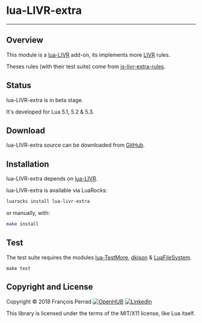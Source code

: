 
# lua-LIVR-extra

---

## Overview

This module is a [lua-LIVR](http://fperrad.github.io/lua-LIVR) add-on,
its implements more [LIVR](http://livr-spec.org) rules.

Theses rules (with their test suite) come from [js-livr-extra-rules](https://github.com/koorchik/js-livr-extra-rules).

## Status

lua-LIVR-extra is in beta stage.

It's developed for Lua 5.1, 5.2 & 5.3.

## Download

lua-LIVR-extra source can be downloaded from
[GitHub](http://github.com/fperrad/lua-LIVR-extra/releases/).

## Installation

lua-LIVR-extra depends on
[lua-LIVR](http://fperrad.github.io/lua-LIVR).

lua-LIVR-extra is available via LuaRocks:

```sh
luarocks install lua-livr-extra
```

or manually, with:

```sh
make install
```

## Test

The test suite requires the modules
[lua-TestMore](http://fperrad.github.io/lua-TestMore/),
[dkjson](http://dkolf.de/src/dkjson-lua.fsl/home) &
[LuaFileSystem](https://keplerproject.github.io/luafilesystem/).

    make test

## Copyright and License

Copyright &copy; 2018 Fran&ccedil;ois Perrad
[![OpenHUB](http://www.openhub.net/accounts/4780/widgets/account_rank.gif)](http://www.openhub.net/accounts/4780?ref=Rank)
[![LinkedIn](http://www.linkedin.com/img/webpromo/btn_liprofile_blue_80x15.gif)](http://www.linkedin.com/in/fperrad)

This library is licensed under the terms of the MIT/X11 license, like Lua itself.
